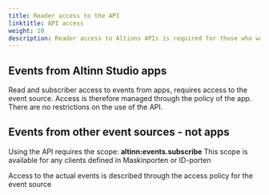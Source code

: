 ```yaml
---
title: Reader access to the API
linktitle: API access
weight: 10
description: Reader access to Altinns APIs is required for those who want to access events
---
```


## Events from Altinn Studio apps 
Read and subscriber access to events from apps, requires access to the event source.
Access is therefore managed through the policy of the app. There are no restrictions on the use of the API.

## Events from other event sources - not apps
Using the API requires the scope: **altinn:events.subscribe**
This scope is available for any clients defined in Maskinporten or ID-porten

Access to the actual events is described through the access policy for the event source

